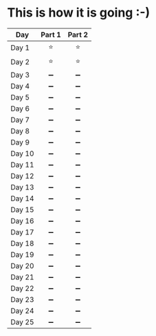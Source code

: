 # This is how it is going :-)
|**Day**|**Part 1**|**Part 2**|
|--|:--:|:--:|
|Day 1| :star: | :star: |
|Day 2| :star: | :star: |
|Day 3| :heavy_minus_sign: | :heavy_minus_sign: |
|Day 4| :heavy_minus_sign: | :heavy_minus_sign: |
|Day 5| :heavy_minus_sign: | :heavy_minus_sign: |
|Day 6| :heavy_minus_sign: | :heavy_minus_sign: |
|Day 7| :heavy_minus_sign: | :heavy_minus_sign: |
|Day 8| :heavy_minus_sign: | :heavy_minus_sign: |
|Day 9| :heavy_minus_sign: | :heavy_minus_sign: |
|Day 10| :heavy_minus_sign: | :heavy_minus_sign: |
|Day 11| :heavy_minus_sign: | :heavy_minus_sign: |
|Day 12| :heavy_minus_sign: | :heavy_minus_sign: |
|Day 13| :heavy_minus_sign: | :heavy_minus_sign: |
|Day 14| :heavy_minus_sign: | :heavy_minus_sign: |
|Day 15| :heavy_minus_sign: | :heavy_minus_sign: |
|Day 16| :heavy_minus_sign: | :heavy_minus_sign: |
|Day 17| :heavy_minus_sign: | :heavy_minus_sign: |
|Day 18| :heavy_minus_sign: | :heavy_minus_sign: |
|Day 19| :heavy_minus_sign: | :heavy_minus_sign: |
|Day 20| :heavy_minus_sign: | :heavy_minus_sign: |
|Day 21| :heavy_minus_sign: | :heavy_minus_sign: |
|Day 22| :heavy_minus_sign: | :heavy_minus_sign: |
|Day 23| :heavy_minus_sign: | :heavy_minus_sign: |
|Day 24| :heavy_minus_sign: | :heavy_minus_sign: |
|Day 25| :heavy_minus_sign: | :heavy_minus_sign: |
